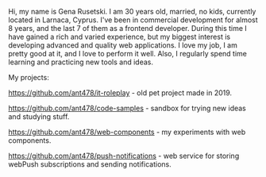Hi, my name is Gena Rusetski. I am 30 years old, married, no kids, currently located in Larnaca, Cyprus. I've been in commercial development for almost 8 years, and the last 7 of them as a frontend developer. During this time I have gained a rich and varied experience, but my biggest interest is developing advanced and quality web applications. I love my job, I am pretty good at it, and I love to perform it well. Also, I regularly spend time learning and practicing new tools and ideas.

My projects:

https://github.com/ant478/it-roleplay - old pet project made in 2019.

https://github.com/ant478/code-samples - sandbox for trying new ideas and studying stuff.

https://github.com/ant478/web-components - my experiments with web components.

https://github.com/ant478/push-notifications - web service for storing webPush subscriptions and sending notifications.

